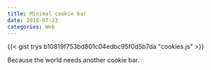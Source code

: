 ```yaml
---
title: Minimal cookie bar
date: 2018-07-23
categories: Web
---
```


{{< gist trys b10819f753bd801c04edbc95f0d5b7da "cookies.js" >}}

Because the world needs another cookie bar.
